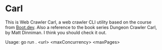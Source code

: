 # Carl

This is Web Crawler Carl, a web crawler CLI utility based on the course from [Boot.dev](boot.dev).
Also a reference to the book series Dungeon Crawler Carl, by Matt Dinniman. I think you should check it out.

Usage: go run . \<url\> \<maxConcurrency\> \<maxPages\>